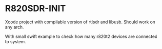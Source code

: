 # R820SDR-INIT

Xcode project with compilable version of rtlsdr and libusb. Should work on any arch.

With small swift example to check how many r820t2 devices are connected to system.

